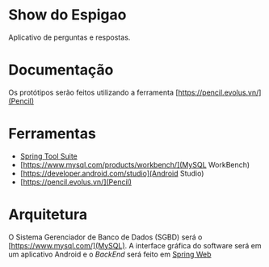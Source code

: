 # Show do Espigao

Aplicativo de perguntas e respostas.

# Documentação

Os protótipos serão feitos utilizando a ferramenta [https://pencil.evolus.vn/](Pencil)

# Ferramentas

* [Spring Tool Suite](https://spring.io/tools)
* [https://www.mysql.com/products/workbench/](MySQL WorkBench)
* [https://developer.android.com/studio](Android Studio)
* [https://pencil.evolus.vn/](Pencil)

# Arquitetura

O Sistema Gerenciador de Banco de Dados (SGBD) será o [https://www.mysql.com/](MySQL).
A interface gráfica do software será em um aplicativo Android e o *BackEnd* será feito em 
[Spring Web](https://spring.io/)
